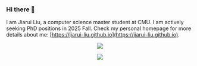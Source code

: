 ### Hi there 👋

I am Jiarui Liu, a computer science master student at CMU. I am actively seeking PhD positions in 2025 Fall. Check my personal homepage for more details about me: [https://jiarui-liu.github.io](https://jiarui-liu.github.io).

<p align="center">
<img src="https://komarev.com/ghpvc/?username=jiarui-liu&color=blueviolet"/>
</p>

<p align="center">
<img src="http://github-readme-streak-stats.herokuapp.com?user=jiarui-liu&theme=tokyonight&hide_border=true&date_format=M%20j%5B%2C%20Y%5D"/>
</p>

<!-- [<div align=center>![GitHub stats](https://github-readme-stats.vercel.app/api?username=Jerry-Liu-dot&theme=aura_dark&hide=stars,issues&count_private=true&show_icons=true)](https://github.Jerry-Liu-dot) -->


<!-- [<div align=center>![Wakatime Stats](https://github-readme-stats.vercel.app/api/wakatime?username=Jerry_Liu_dot&theme=aura_dark&langs_count=5&layout=compact)](https://github.com/Jerry-Liu-dot) -->
  
<!-- ![](range=last_7_days) -->

<!--
**Jerry-Liu-dot/Jerry-Liu-dot** is a ✨ _special_ ✨ repository because its `README.md` (this file) appears on your GitHub profile.

Here are some ideas to get you started:

- 🔭 I’m currently working on ...
- 🌱 I’m currently learning ...
- 👯 I’m looking to collaborate on ...
- 🤔 I’m looking for help with ...
- 💬 Ask me about ...
- 📫 How to reach me: ...
- 😄 Pronouns: ...
- ⚡ Fun fact: ...
-->
